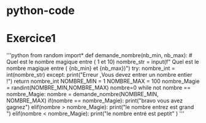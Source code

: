 # python-code
# Exercice1
'''python
from random import*
def demande_nombre(nb_min, nb_max):
    # Quel est le nombre magique entre (  1 et 10)
    nombre_str = input(f" Quel est le nombre magique entre (  {nb_min} et {nb_max})")
    try:
        nombre_int = int(nombre_str)
    except:
        print("Erreur ,Vous devez entrer un nombre entier !")
    return nombre_int
NOMBRE_MIN = 1
NOMBRE_MAX = 100
nombre_Magie = randint(NOMBRE_MIN,NOMBRE_MAX)
nombre=0
while not nombre == nombre_Magie:
   nombre = demande_nombre(NOMBRE_MIN, NOMBRE_MAX)
   if(nombre == nombre_Magie):
       print("bravo vous avez gagnez")
   elif(nombre > nombre_Magie):
      print("le nombre entrez est grand ")
   elif(nombre < nombre_Magie):
      print("le nombre entré est peptit" )
 '''
    

